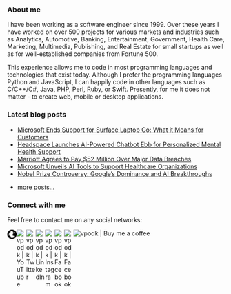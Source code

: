 ### About me

I have been working as a software engineer since 1999. Over these years I have worked on over 500 projects for various markets and industries such as Analytics, Automotive, Banking, Entertainment, Government, Health Care, Marketing, Multimedia, Publishing, and Real Estate for small startups as well as for well-established companies from Fortune 500.

This experience allows me to code in most programming languages and technologies that exist today. Although I prefer the programming languages Python and JavaScript, I can happily code in other languages such as C/C++/C#, Java, PHP, Perl, Ruby, or Swift. Presently, for me it does not matter - to create web, mobile or desktop applications.

### Latest blog posts

<!-- BLOG-POST-LIST:START -->
- [Microsoft Ends Support for Surface Laptop Go: What it Means for Customers](https://medium.com/majordigest/microsoft-ends-support-for-surface-laptop-go-what-it-means-for-customers-d2b1e03b4989?source=rss-22947912adc0------2)
- [Headspace Launches AI-Powered Chatbot Ebb for Personalized Mental Health Support](https://medium.com/majordigest/headspace-launches-ai-powered-chatbot-ebb-for-personalized-mental-health-support-dc17602ad472?source=rss-22947912adc0------2)
- [Marriott Agrees to Pay $52 Million Over Major Data Breaches](https://medium.com/majordigest/marriott-agrees-to-pay-52-million-over-major-data-breaches-ef5803e8d8ac?source=rss-22947912adc0------2)
- [Microsoft Unveils AI Tools to Support Healthcare Organizations](https://medium.com/majordigest/microsoft-unveils-ai-tools-to-support-healthcare-organizations-fb05194eb9ef?source=rss-22947912adc0------2)
- [Nobel Prize Controversy: Google’s Dominance and AI Breakthroughs](https://medium.com/majordigest/nobel-prize-controversy-googles-dominance-and-ai-breakthroughs-d851ab0ebb8c?source=rss-22947912adc0------2)
<!-- BLOG-POST-LIST:END -->
- [more posts...](https://medium.com/@vpodk)

### Connect with me
Feel free to contact me on any social networks:

[<img align="left" alt="vpodk.com" width="22px" src="https://raw.githubusercontent.com/iconic/open-iconic/master/svg/globe.svg" />][website]
[<img align="left" alt="vpodk | YouTube" width="22px" src="https://cdn.jsdelivr.net/npm/simple-icons@v3/icons/youtube.svg" />][youtube]
[<img align="left" alt="vpodk | Twitter" width="22px" src="https://cdn.jsdelivr.net/npm/simple-icons@v3/icons/twitter.svg" />][twitter]
[<img align="left" alt="vpodk | LinkedIn" width="22px" src="https://cdn.jsdelivr.net/npm/simple-icons@v3/icons/linkedin.svg" />][linkedin]
[<img align="left" alt="vpodk | Instagram" width="22px" src="https://cdn.jsdelivr.net/npm/simple-icons@v3/icons/instagram.svg" />][instagram]
[<img align="left" alt="vpodk | Facebook" width="22px" src="https://cdn.jsdelivr.net/npm/simple-icons@v3/icons/facebook.svg" />][facebook]
[<img align="left" alt="vpodk | Facebook" width="22px" src="https://cdn.jsdelivr.net/npm/simple-icons@v3/icons/medium.svg" />][medium]
[<img align="left" alt="vpodk | Buy me a coffee" height="24px" src="https://cdn.buymeacoffee.com/buttons/default-yellow.png" />][buymeacoffee]
<br>

<!-- Meta data -->
[website]: https://vpodk.com
[twitter]: https://twitter.com/vpodk
[youtube]: https://youtube.com/@vpodk
[instagram]: https://instagram.com/vpodk
[linkedin]: https://linkedin.com/in/vpodk
[facebook]: https://facebook.com/vpodk
[medium]: https://medium.com/@vpodk
[buymeacoffee]: https://www.buymeacoffee.com/vpodk
